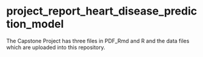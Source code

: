 # project_report_heart_disease_prediction_model
The Capstone Project has three files in PDF_Rmd and R and the data files which are uploaded into this repository.
